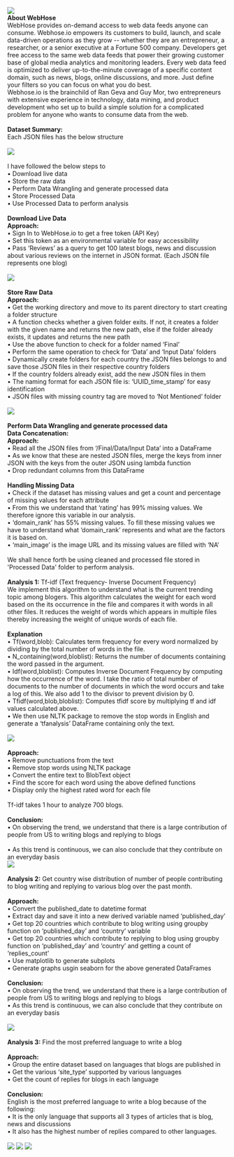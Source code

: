 
<img src="https://github.com/PrithviKamath/Live-Blog-Analysis/blob/master/Final/Extra/WebHose.io.png"></img>
 <br />
<b>About WebHose</b> <br />
WebHose provides on-demand access to web data feeds anyone can consume. Webhose.io empowers its customers to build, launch, and scale data-driven operations as they grow -- whether they are an entrepreneur, a researcher, or a senior executive at a Fortune 500 company. Developers get free access to the same web data feeds that power their growing customer base of global media analytics and monitoring leaders. Every web data feed is optimized to deliver up-to-the-minute coverage of a specific content domain, such as news, blogs, online discussions, and more. Just define your filters so you can focus on what you do best.  <br />
Webhose.io is the brainchild of Ran Geva and Guy Mor, two entrepreneurs with extensive experience in technology, data mining, and product development who set up to build a simple solution for a complicated problem for anyone who wants to consume data from the web. <br />
 <br />
<b>Dataset Summary:</b> <br />
Each JSON files has the below structure <br /> <br />
<img src="https://github.com/PrithviKamath/Live-Blog-Analysis/blob/master/Final/Extra/Dataset%20Summary.PNG"></img>
 <br />
  <br />
I have followed the below steps to  <br />
• Download live data <br />
• Store the raw data <br />
• Perform Data Wrangling and generate processed data <br />
• Store Processed Data <br />
• Use Processed Data to perform analysis <br />
 <br />
<b>Download Live Data</b> <br />
<b>Approach:</b> <br />
• Sign In to WebHose.io to get a free token (API Key) <br />
• Set this token as an environmental variable for easy accessibility <br />
• Pass ‘Reviews’ as a query to get 100 latest blogs, news and discussion about various reviews on the internet in JSON format. (Each JSON file represents one blog) <br /> <br />
<img src="https://github.com/PrithviKamath/Live-Blog-Analysis/blob/master/Final/Extra/Download%20Data.PNG"></img>
 <br /> <br />
<b>Store Raw Data</b> <br />
<b>Approach:</b> <br />
• Get the working directory and move to its parent directory to start creating a folder structure <br />
• A function checks whether a given folder exits. If not, it creates a folder with the given name and returns the new path, else if the folder already exists, it updates and returns the new path <br />
• Use the above function to check for a folder named ‘Final’ <br />
• Perform the same operation to check for ‘Data’ and ‘Input Data’ folders <br />
• Dynamically create folders for each country the JSON files belongs to and save those JSON files in their respective country folders <br />
• If the country folders already exist, add the new JSON files in them <br />
• The naming format for each JSON file is: ‘UUID_time_stamp’ for easy identification <br />
• JSON files with missing country tag are moved to ‘Not Mentioned’ folder <br /> <br />
<img src="https://github.com/PrithviKamath/Live-Blog-Analysis/blob/master/Final/Extra/Data%20Storage.PNG"></img>
 <br /> <br />
<b>Perform Data Wrangling and generate processed data</b> <br />
<b>Data Concatenation:</b> <br />
<b>Approach:</b> <br />
• Read all the JSON files from ‘/Final/Data/Input Data’ into a DataFrame <br />
• As we know that these are nested JSON files, merge the keys from inner JSON with the keys from the outer JSON using lambda function <br />
• Drop redundant columns from this DataFrame <br />
 <br />
<b>Handling Missing Data</b> <br />
• Check if the dataset has missing values and get a count and percentage of missing values for each attribute <br />
• From this we understand that ‘rating’ has 99% missing values. We therefore ignore this variable in our analysis. <br />
• ‘domain_rank’ has 55% missing values. To fill these missing values we have to understand what ‘domain_rank’ represents and what are the factors it is based on.  <br />
• ‘main_image’ is the image URL and its missing values are filled with ‘NA’ <br />
 <br />
We shall hence forth be using cleaned and processed file stored in 'Processed Data' folder to perform analysis.
 <br /> <br />
<b>Analysis 1:</b> Tf-idf (Text frequency- Inverse Document Frequency) <br />
We implement this algorithm to understand what is the current trending topic among blogers. This algorithm calculates the weight for each word based on the its occurrence in the file and compares it with words in all other files. It reduces the weight of words which appears in multiple files thereby increasing the weight of unique words of each file. <br /> <br />
<b>Explanation</b> <br />
• Tf(word,blob): Calculates term frequency for every word normalized by dividing by the total number of words in the file. <br />
• N_containing(word,bloblist): Returns the number of documents containing the word passed in the argument. <br />
• Idf(word,bloblist): Computes Inverse Document Frequency by computing how the occurrence of the word. I take the ratio of total number of documents to the number of documents in which the word occurs and take a log of this. We also add 1 to the divisor to prevent division by 0. <br />
• Tfidf(word,blob,bloblist): Computes tfidf score by multiplying tf and idf values calculated above. <br />
• We then use NLTK package to remove the stop words in English and generate a ‘tfanalysis’ DataFrame containing only the text.  <br />
 <br />
 <img src="https://github.com/PrithviKamath/Live-Blog-Analysis/blob/master/Final/Extra/tf-idf.PNG"></img>
  <br /> <br />
<b>Approach:</b> <br />
• Remove punctuations from the text <br />
• Remove stop words using NLTK package <br />
• Convert the entire text to BlobText object <br />
• Find the score for each word using the above defined functions <br />
• Display only the highest rated word for each file <br />
 <br />
Tf-idf takes 1 hour to analyze 700 blogs. <br /> <br />
<b>Conclusion:</b> <br />
• On observing the trend, we understand that there is a large contribution of people from US to writing blogs and replying to blogs <br /> <br />
• As this trend is continuous, we can also conclude that they contribute on an everyday basis <br />
<img src="https://github.com/PrithviKamath/Live-Blog-Analysis/blob/master/Final/Analysis/Analysis%201/Analysis%201.PNG"></img>
 <br />
 <br />
<b>Analysis 2:</b> Get country wise distribution of number of people contributing to blog writing and replying to various blog over the past month. <br /> <br />
<b>Approach:</b> <br />
• Convert the published_date to datetime format <br />
• Extract day and save it into a new derived variable named ‘published_day’ <br />
• Get top 20 countries which contribute to blog writing using groupby function on ‘published_day’ and ‘country’ variable <br />
• Get top 20 countries which contribute to replying to blog using groupby function on ‘published_day’ and ‘country’ and getting a count of ‘replies_count’ <br />
• Use matplotlib to generate subplots <br />
• Generate graphs usgin seaborn for the above generated DataFrames <br /> <br />
<b>Conclusion:</b> <br />
• On observing the trend, we understand that there is a large contribution of people from US to writing blogs and replying to blogs <br />
• As this trend is continuous, we can also conclude that they contribute on an everyday basis <br />
 <br />
 <img src="https://github.com/PrithviKamath/Live-Blog-Analysis/blob/master/Final/Analysis/Analysis%202/Analysis%202.PNG"></img>
 <br /> <br />
<b>Analysis 3:</b> Find the most preferred language to write a blog <br /> <br />
<b>Approach:</b> <br />
• Group the entire dataset based on languages that blogs are published in <br />
• Get the various ‘site_type’ supported by various languages <br />
• Get the count of replies for blogs in each language <br /> <br />
<b>Conclusion:</b> <br />
English is the most preferred language to write a blog because of the following: <br />
• It is the only language that supports all 3 types of articles that is blog, news and discussions <br />
• It also has the highest number of replies compared to other languages. <br />
 <br />
<img src="https://github.com/PrithviKamath/Live-Blog-Analysis/blob/master/Final/Analysis/Analysis%203/Analysis%203_1.PNG"></img>
<img src="https://github.com/PrithviKamath/Live-Blog-Analysis/blob/master/Final/Analysis/Analysis%203/Analysis%203_2.PNG"></img>
<img src="https://github.com/PrithviKamath/Live-Blog-Analysis/blob/master/Final/Analysis/Analysis%203/Analysis%203_3.PNG"></img>

